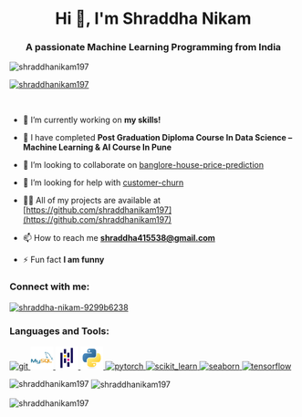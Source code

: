 <h1 align="center">Hi 👋, I'm Shraddha Nikam</h1>
<h3 align="center">A passionate Machine Learning Programming from India</h3>

<p align="left"> <img src="https://komarev.com/ghpvc/?username=shraddhanikam197&label=Profile%20views&color=0e75b6&style=flat" alt="shraddhanikam197" /> </p>

<p align="left"> <a href="https://github.com/ryo-ma/github-profile-trophy"><img src="https://github-profile-trophy.vercel.app/?username=shraddhanikam197" alt="shraddhanikam197" /></a> </p>

<p align="left"> <a href="https://twitter.com/" target="blank"><img src="https://img.shields.io/twitter/follow/?logo=twitter&style=for-the-badge" alt="" /></a> </p>

- 🔭 I’m currently working on **my skills!**

- 🌱 I have completed **Post Graduation Diploma Course In Data Science – Machine Learning & AI Course In Pune**

- 👯 I’m looking to collaborate on [banglore-house-price-prediction](https://github.com/shraddhanikam197/banglore-house-price-prediction)

- 🤝 I’m looking for help with [customer-churn](https://github.com/shraddhanikam197/customer-churn)

- 👨‍💻 All of my projects are available at [https://github.com/shraddhanikam197](https://github.com/shraddhanikam197)

- 📫 How to reach me **shraddha415538@gmail.com**

- ⚡ Fun fact **I am funny**

<h3 align="left">Connect with me:</h3>
<p align="left">
<a href="https://linkedin.com/in/shraddha-nikam-9299b6238" target="blank"><img align="center" src="https://raw.githubusercontent.com/rahuldkjain/github-profile-readme-generator/master/src/images/icons/Social/linked-in-alt.svg" alt="shraddha-nikam-9299b6238" height="30" width="40" /></a>
</p>

<h3 align="left">Languages and Tools:</h3>
<p align="left"> <a href="https://git-scm.com/" target="_blank" rel="noreferrer"> <img src="https://www.vectorlogo.zone/logos/git-scm/git-scm-icon.svg" alt="git" width="40" height="40"/> </a> <a href="https://www.mysql.com/" target="_blank" rel="noreferrer"> <img src="https://raw.githubusercontent.com/devicons/devicon/master/icons/mysql/mysql-original-wordmark.svg" alt="mysql" width="40" height="40"/> </a> <a href="https://pandas.pydata.org/" target="_blank" rel="noreferrer"> <img src="https://raw.githubusercontent.com/devicons/devicon/2ae2a900d2f041da66e950e4d48052658d850630/icons/pandas/pandas-original.svg" alt="pandas" width="40" height="40"/> </a> <a href="https://www.python.org" target="_blank" rel="noreferrer"> <img src="https://raw.githubusercontent.com/devicons/devicon/master/icons/python/python-original.svg" alt="python" width="40" height="40"/> </a> <a href="https://pytorch.org/" target="_blank" rel="noreferrer"> <img src="https://www.vectorlogo.zone/logos/pytorch/pytorch-icon.svg" alt="pytorch" width="40" height="40"/> </a> <a href="https://scikit-learn.org/" target="_blank" rel="noreferrer"> <img src="https://upload.wikimedia.org/wikipedia/commons/0/05/Scikit_learn_logo_small.svg" alt="scikit_learn" width="40" height="40"/> </a> <a href="https://seaborn.pydata.org/" target="_blank" rel="noreferrer"> <img src="https://seaborn.pydata.org/_images/logo-mark-lightbg.svg" alt="seaborn" width="40" height="40"/> </a> <a href="https://www.tensorflow.org" target="_blank" rel="noreferrer"> <img src="https://www.vectorlogo.zone/logos/tensorflow/tensorflow-icon.svg" alt="tensorflow" width="40" height="40"/> </a> </p>

<p><img align="left" src="https://github-readme-stats.vercel.app/api/top-langs?username=shraddhanikam197&show_icons=true&locale=en&layout=compact" alt="shraddhanikam197" /></p>

<p>&nbsp;<img align="center" src="https://github-readme-stats.vercel.app/api?username=shraddhanikam197&show_icons=true&locale=en" alt="shraddhanikam197" /></p>

<p><img align="center" src="https://github-readme-streak-stats.herokuapp.com/?user=shraddhanikam197&" alt="shraddhanikam197" /></p>
